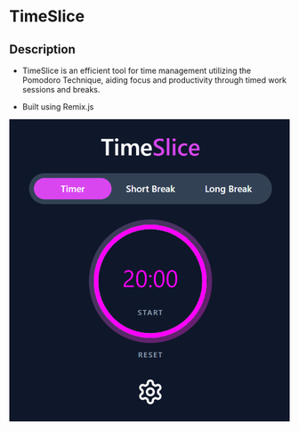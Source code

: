 # TimeSlice

## Description
 - TimeSlice is an efficient tool for time management utilizing the Pomodoro Technique, aiding  focus and productivity through timed work sessions and breaks.

 - Built using Remix.js

![Image](public/image.png)